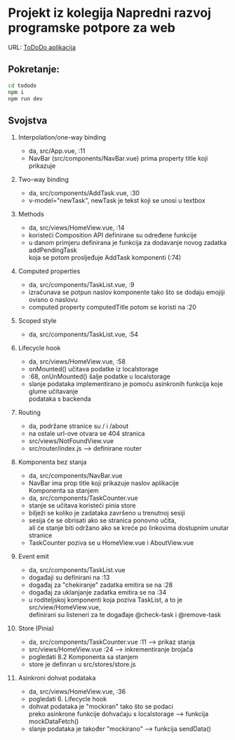 # Projekt iz kolegija Napredni razvoj programske potpore za web

URL: [ToDoDo aplikacija](https://tododo-6p0v.onrender.com/)

## Pokretanje:
```bash
cd tododo
npm i
npm run dev
```

## Svojstva

1. Interpolation/one-way binding  
    - da, src/App.vue, :11  
    - NavBar (src/components/NavBar.vue) prima property title koji prikazuje  

2. Two-way binding  
    - da, src/components/AddTask.vue, :30  
    - v-model="newTask", newTask je tekst koji se unosi u textbox  

3. Methods  
    - da, src/views/HomeView.vue, :14  
    - koristeći Composition API definirane su određene funkcije  
    - u danom primjeru definirana je funkcija za dodavanje novog zadatka addPendingTask  
      koja se potom prosljeđuje AddTask komponenti (:74)  

4. Computed properties  
    - da, src/components/TaskList.vue, :9  
    - izračunava se potpun naslov komponente tako što se dodaju emojiji ovisno o naslovu  
    - computed property computedTitle potom se koristi na :20  

5. Scoped style  
    - da, src/components/TaskList.vue, :54  

6. Lifecycle hook  
    - da, src/views/HomeView.vue, :58  
    - onMounted() učitava podatke iz localstorage  
    - :68, onUnMounted() šalje podatke u localstorage  
    - slanje podataka implementirano je pomoću asinkronih funkcija koje glume učitavanje  
      podataka s backenda  

7. Routing  
    - da, podržane stranice su / i /about  
    - na ostale url-ove otvara se 404 stranica  
    - src/views/NotFoundView.vue  
    - src/router/index.js --> definirane router  

8. Komponenta bez stanja
    - da, src/components/NavBar.vue  
    - NavBar ima prop title koji prikazuje naslov aplikacije  
   Komponenta sa stanjem  
    - da, src/components/TaskCounter.vue  
    - stanje se učitava koristeći pinia store  
    - bilježi se koliko je zadataka završeno u trenutnoj sesiji  
    - sesija će se obrisati ako se stranica ponovno učita,  
      ali će stanje biti održano ako se kreće po linkovima dostupnim unutar stranice  
    - TaskCounter poziva se u HomeView.vue i AboutView.vue  

9. Event emit  
    - da, src/components/TaskList.vue  
    - događaji su definirani na :13  
    - događaj za "chekiranje" zadatka emitira se na :28  
    - događaj za uklanjanje zadatka emitira se na :34  
    - u roditeljskoj komponenti koja poziva TaskList, a to je src/view/HomeView.vue,  
      definirani su listeneri za te događaje @check-task i @remove-task  

10. Store (Pinia)  
    - da, src/components/TaskCounter.vue :11 --> prikaz stanja  
    - src/views/HomeView.vue :24 --> inkrementiranje brojača  
    - pogledati 8.2 Komponenta sa stanjem  
    - store je definran u src/stores/store.js  

11. Asinkroni dohvat podataka  
    - da, src/views/HomeView.vue, :36  
    - pogledati 6. Lifecycle hook  
    - dohvat podataka je "mockiran" tako što se podaci  
      preko asinkrone funkcije dohvaćaju s localstorage --> funkcija mockDataFetch()  
    - slanje podataka je također "mockirano" --> funkcija sendData()  
